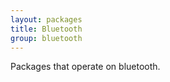 ```yaml
---
layout: packages
title: Bluetooth
group: bluetooth
---
```


Packages that operate on bluetooth.

     